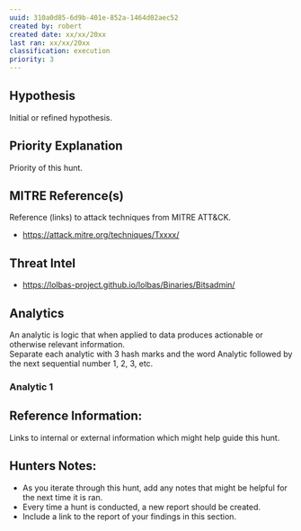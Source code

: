 ```yaml
---
uuid: 310a0d85-6d9b-401e-852a-1464d02aec52
created by: robert
created date: xx/xx/20xx
last ran: xx/xx/20xx
classification: execution
priority: 3
---
```


## Hypothesis
Initial or refined hypothesis.

## Priority Explanation
Priority of this hunt.

## MITRE Reference(s)
Reference (links) to attack techniques from MITRE ATT&CK.
- https://attack.mitre.org/techniques/Txxxx/

## Threat Intel
- https://lolbas-project.github.io/lolbas/Binaries/Bitsadmin/

## Analytics
An analytic is logic that when applied to data produces actionable or otherwise relevant information.    
Separate each analytic with 3 hash marks and the word Analytic followed by the next sequential number 1, 2, 3, etc.

### Analytic 1

## Reference Information:
Links to internal or external information which might help guide this hunt.

## Hunters Notes:
* As you iterate through this hunt, add any notes that might be helpful for the next time it is ran. 
* Every time a hunt is conducted, a new report should be created. 
* Include a link to the report of your findings in this section.
